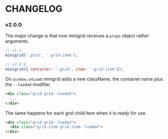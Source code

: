 # CHANGELOG

### v2.0.0

The major change is that now minigrid receives a `props` object rather arguments.

```js
// v1.x
minigrid('.grid', '.grid-item');

// v2.0.0
minigrid({ container: '.grid', item: '.grid-item'});
```

On `window.onLoad` minigrid adds a new className, the container name plus the `--loaded` modifier.

```html
<div class="grid grid--loaded">
  ...
</div>
```

The same happens for each grid child item when it is ready for use.

```html
<div class="grid grid--loaded">
  <div class="grid-item grid-item--loaded">
</div>
```